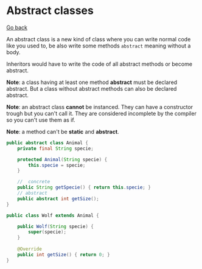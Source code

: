 # Abstract classes

[Go back](../index.md#beginner)

An abstract class is a new kind of class where you can write normal code like you used to, be also write some methods `abstract` meaning without a body. 

Inheritors would have to write the code of all abstract methods or become abstract.

**Note**: a class having at least one method **abstract** must be declared abstract. But a class without abstract methods can also be declared abstract.

**Note**: an abstract class **cannot** be instanced. They can have a constructor trough but you can't call it. They are considered incomplete by the compiler so you can't use them as if.

**Note**: a method can't be **static** and **abstract**.

```java
public abstract class Animal {
    private final String specie;

    protected Animal(String specie) {
        this.specie = specie;
    }

    //  concrete
    public String getSpecie() { return this.specie; }
    // abstract
    public abstract int getSize();
}

public class Wolf extends Animal {

    public Wolf(String specie) {
        super(specie);
    }
    
    @Override
    public int getSize() { return 0; }
}
```